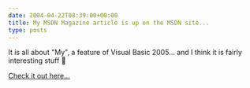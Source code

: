 ```yaml
---
date: 2004-04-22T08:39:00+00:00
title: My MSDN Magazine article is up on the MSDN site...
type: posts
---
```

It is all about "My", a feature of Visual Basic 2005... and I think it is fairly interesting stuff 🙂

[Check it out here...](http://msdn.microsoft.com/msdnmag/issues/04/05/VisualBasic2005/default.aspx)

